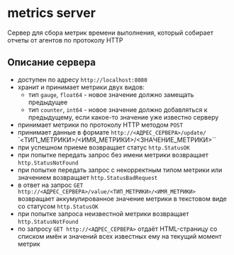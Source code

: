 # metrics server

Сервер для сбора метрик времени выполнения, который собирает отчеты от агентов
по протоколу HTTP

## Описание сервера

- доступен по адресу `http://localhost:8080`
- хранит и принимает метрики двух видов:
  - тип `gauge`, `float64` - новое значение должно замещать предыдущее
  - тип `counter`, `int64` - новое значение должно добавляться к предыдущему,
    если какое-то значение уже известно серверу
- принимает метрики по протоколу HTTP методом `POST`
- принимает данные в формате `http://<АДРЕС_СЕРВЕРА>/update/`
  `<ТИП_МЕТРИКИ>/<ИМЯ_МЕТРИКИ>/<ЗНАЧЕНИЕ_МЕТРИКИ>``
- при успешном приеме возвращает статус `http.StatusOK`
- при попытке передать запрос без имени метрики возвращает `http.StatusNotFound`
- при попытке передать запрос с некорректным типом метрики или
  значением возвращает `http.StatusBadRequest`
- в ответ на запрос `GET http://<АДРЕС_СЕРВЕРА>/value/<ТИП_МЕТРИКИ>/<ИМЯ_МЕТРИКИ>`
  возвращает аккумулированное значение метрики в текстовом виде со статусом
  `http.StatusOK`
- при попытке запроса неизвестной метрики возвращает `http.StatusNotFound`
- по запросу `GET http://<АДРЕС_СЕРВЕРА>` отдаёт HTML-страницу со списком имён и
  значений всех известных ему на текущий момент метрик